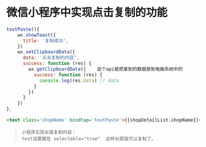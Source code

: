 # 微信小程序中实现点击复制的功能

```js
textPaste(){
    wx.showToast({
      title: '复制成功',
    })
    wx.setClipboardData({
      data: '点击复制的内容',
      success: function (res) {
        wx.getClipboardData({    这个api是把拿到的数据放到电脑系统中的
          success: function (res) {
            console.log(res.data) // data
          }
        })
      }
    })
},
```

```html
<text class='shopName' bindtap='textPaste'>{{shopDetailList.shopName}}</text>
```

> ```
> 小程序实现长摁复制内容：
> text设置属性 selectable="true"  这样长摁就可以复制了。
> ```
